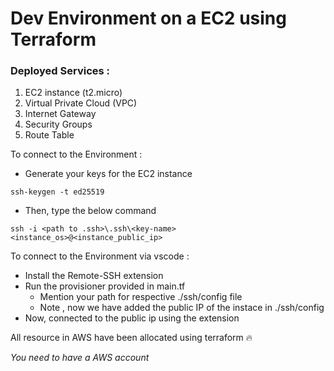 # Dev Environment on a EC2 using Terraform

### Deployed Services : 
1. EC2 instance (t2.micro)
2. Virtual Private Cloud (VPC)
3. Internet Gateway
4. Security Groups
5. Route Table



To connect to the Environment : 
* Generate your keys for the EC2 instance
```
ssh-keygen -t ed25519
```


* Then, type the below command
```
ssh -i <path to .ssh>\.ssh\<key-name> <instance_os>@<instance_public_ip>
```
To connect to the Environment via vscode :
* Install the Remote-SSH extension
* Run the provisioner provided in main.tf
  * Mention your path for respective ./ssh/config file
  * Note , now we have added the public IP of the instace in ./ssh/config
* Now, connected to the public ip using the extension

All resource in AWS have been allocated using terraform :fire:

*You need to have a AWS account*
 
